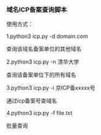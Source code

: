 ### 域名ICP备案查询脚本 

使用方式：

1.python3 icp.py -d domain.com

查询该域名备案单位的其他域名



2.python3 icp.py -n 清华大学

查询该备案单位下的所有域名



3.python3 icp.py -i 京ICP备xxxxx号

通过icp备案号查域名



4.python3 icp.py -f file.txt

批量查询
